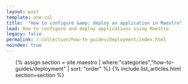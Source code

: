 ```yaml
---
layout: post
template: one-col
title:  "How to configure &amp; deploy an application in Maestro"
lead: How to configure and deploy applications using Maestro
legacy: false
permalink: /:collection/how-to-guides/deployment/index.html
noindex: true
---
```


<div class="Toc Toc--howto">
    <ul>
    {% assign section = site.maestro | where:"categories","how-to-guides/deployment" | sort: "order" %}
    {% include list_articles.html section=section %}
    </ul>
</div>
<!--/.Toc-->
